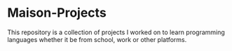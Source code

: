 # Maison-Projects
This repository is a collection of projects I worked on to learn programming languages whether it be from school, work or other platforms.